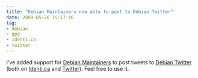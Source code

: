 ```yaml
---
title: "Debian Maintainers now able to post to Debian Twitter"
date: 2009-05-26 15:17:46
tag:
- debian
- gpg
- identi.ca
- twitter
---
```

I've added support for <a href="http://wiki.debian.org/Maintainers">Debian Maintainers</a> to post tweets to <a href="http://twitter.debian.net">Debian Twitter</a> (both on <a href="http://identi.ca/debianproject">Identi.ca</a> and <a href="http://twitter.com/debianproject">Twitter</a>). Feel free to use it.